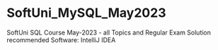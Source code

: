 # SoftUni_MySQL_May2023
SoftUni SQL Course May-2023 - all Topics and Regular Exam Solution
recommended Software: IntelliJ IDEA 
